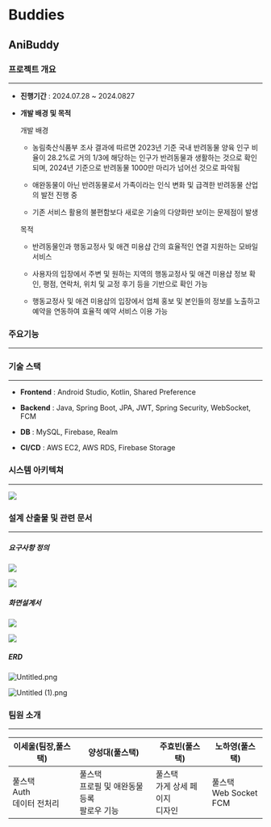 # Buddies

## AniBuddy



### 프로젝트 개요

---

- **진행기간** : 2024.07.28 ~ 2024.0827

- **개발 배경 및 목적**
  
  개발 배경
  
  - 농림축산식품부 조사 결과에 따르면 2023년 기준 국내 반려동물 양육 인구 비율이 28.2%로 거의 1/3에 해당하는 인구가 반려동물과 생활하는 것으로 확인되며, 2024년 기준으로 반려동물 1000만 마리가 넘어선 것으로 파악됨
  
  - 애완동물이 아닌 반려동물로서 가족이라는 인식 변화 및 급격한 반려동물 산업의 발전 진행 중
  
  - 기존 서비스 활용의 불편함보다 새로운 기술의 다양화만 보이는 문제점이 발생
  
  목적
  
  - 반려동물인과 행동교정사 및 애견 미용샵 간의 효율적인 연결 지원하는 모바일 서비스
  
  - 사용자의 입장에서 주변 및 원하는 지역의 행동교정사 및 애견 미용샵 정보 확인, 평점, 연락처, 위치 및 교정 후기 등을 기반으로 확인 가능
  
  - 행동교정사 및 애견 미용샵의 입장에서 업체 홍보 및 본인들의 정보를 노출하고 예약을 연동하여 효율적 예약 서비스 이용 가능



### 주요기능

---









### 기술 스택

---

- **Frontend** : Android Studio, Kotlin, Shared Preference

- **Backend** : Java, Spring Boot, JPA, JWT, Spring Security, WebSocket, FCM

- **DB** : MySQL, Firebase, Realm

- **CI/CD** : AWS EC2, AWS RDS, Firebase Storage



### 시스템 아키텍쳐

---

![](C:\Users\Admin\Desktop\KakaoTalk_20240826_155813554.png)

### 설계 산출물 및 관련 문서

---

##### 요구사항 정의

![](C:\Users\Admin\AppData\Roaming\marktext\images\2024-08-27-14-09-48-image.png)

![](C:\Users\Admin\AppData\Roaming\marktext\images\2024-08-27-14-09-53-image.png)



##### 화면설계서

![](C:\Users\Admin\AppData\Roaming\marktext\images\2024-08-27-14-11-20-image.png)

![](C:\Users\Admin\AppData\Roaming\marktext\images\2024-08-27-14-11-37-image.png)



##### ERD

![Untitled.png](C:\Users\Admin\Desktop\Untitled.png)

![Untitled (1).png](C:\Users\Admin\Desktop\Untitled%20(1).png)



### 팀원 소개

---

| 이세울(팀장,풀스택)                   | 양성대(풀스택)                         | 주효빈(풀스택)                  | 노하영(풀스택)                   |
| ----------------------------- | -------------------------------- | ------------------------- | -------------------------- |
| 풀스택<br/>Auth<br/>데이터 전처리<br/> | 풀스택<br/>프로필 및 애완동물 등록<br/>팔로우 기능 | 풀스택<br/>가게 상세 페이지<br/>디자인 | 풀스택<br/>Web Socket<br/>FCM |